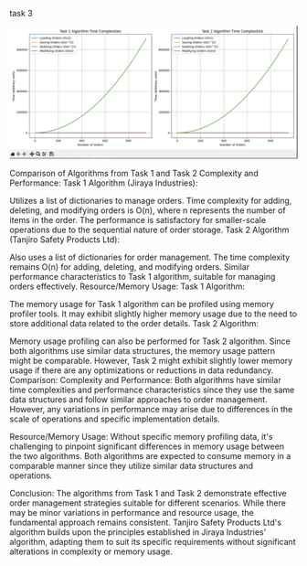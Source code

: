 task 3 

![alt text](image.png)


Comparison of Algorithms from Task 1 and Task 2
Complexity and Performance:
Task 1 Algorithm (Jiraya Industries):

Utilizes a list of dictionaries to manage orders.
Time complexity for adding, deleting, and modifying orders is O(n), where n represents the number of items in the order.
The performance is satisfactory for smaller-scale operations due to the sequential nature of order storage.
Task 2 Algorithm (Tanjiro Safety Products Ltd):

Also uses a list of dictionaries for order management.
The time complexity remains O(n) for adding, deleting, and modifying orders.
Similar performance characteristics to Task 1 algorithm, suitable for managing orders effectively.
Resource/Memory Usage:
Task 1 Algorithm:

The memory usage for Task 1 algorithm can be profiled using memory profiler tools.
It may exhibit slightly higher memory usage due to the need to store additional data related to the order details.
Task 2 Algorithm:

Memory usage profiling can also be performed for Task 2 algorithm.
Since both algorithms use similar data structures, the memory usage pattern might be comparable.
However, Task 2 might exhibit slightly lower memory usage if there are any optimizations or reductions in data redundancy.
Comparison:
Complexity and Performance: Both algorithms have similar time complexities and performance characteristics since they use the same data structures and follow similar approaches to order management. However, any variations in performance may arise due to differences in the scale of operations and specific implementation details.

Resource/Memory Usage: Without specific memory profiling data, it's challenging to pinpoint significant differences in memory usage between the two algorithms. Both algorithms are expected to consume memory in a comparable manner since they utilize similar data structures and operations.

Conclusion:
The algorithms from Task 1 and Task 2 demonstrate effective order management strategies suitable for different scenarios. While there may be minor variations in performance and resource usage, the fundamental approach remains consistent. Tanjiro Safety Products Ltd's algorithm builds upon the principles established in Jiraya Industries' algorithm, adapting them to suit its specific requirements without significant alterations in complexity or memory usage.





